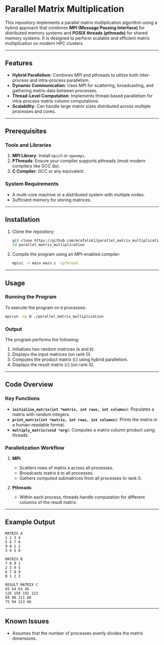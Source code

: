 # Parallel Matrix Multiplication

This repository implements a parallel matrix multiplication algorithm using a hybrid approach that combines **MPI (Message Passing Interface)** for distributed memory systems and **POSIX threads (pthreads)** for shared memory systems. It is designed to perform scalable and efficient matrix multiplication on modern HPC clusters.

---

## Features

- **Hybrid Parallelism**: Combines MPI and pthreads to utilize both inter-process and intra-process parallelism.
- **Dynamic Communication**: Uses MPI for scattering, broadcasting, and gathering matrix data between processes.
- **Thread-Level Computation**: Implements thread-based parallelism for intra-process matrix column computations.
- **Scalability**: Can handle large matrix sizes distributed across multiple processes and cores.

---

## Prerequisites

### Tools and Libraries
1. **MPI Library**: Install `mpich` or `openmpi`.
2. **PThreads**: Ensure your compiler supports pthreads (most modern compilers like GCC do).
3. **C Compiler**: GCC or any equivalent.

### System Requirements
- A multi-core machine or a distributed system with multiple nodes.
- Sufficient memory for storing matrices.

---

## Installation

1. Clone the repository:
   ```bash
   git clone https://github.com/mrafalsk1/parallel_matrix_multiplication.git
   cd parallel_matrix_multiplication
   ```
2. Compile the program using an MPI-enabled compiler:
   ```bash
   mpicc -o main main.c -lpthread
   ```

---

## Usage

### Running the Program
To execute the program on `N` processes:
```bash
mpirun -np N ./parallel_matrix_multiplication
```

### Output
The program performs the following:
1. Initializes two random matrices (`A` and `B`).
2. Displays the input matrices (on rank 0).
3. Computes the product matrix (`C`) using hybrid parallelism.
4. Displays the result matrix (`C`) (on rank 0).

---

## Code Overview

### Key Functions
- **`initialize_matrix(int *matrix, int rows, int columns)`**: Populates a matrix with random integers.
- **`print_matrix(int *matrix, int rows, int columns)`**: Prints the matrix in a human-readable format.
- **`multiply_matrix(void *arg)`**: Computes a matrix column product using threads.

### Parallelization Workflow
1. **MPI**:
   - Scatters rows of matrix `A` across all processes.
   - Broadcasts matrix `B` to all processes.
   - Gathers computed submatrices from all processes to rank 0.

2. **Pthreads**:
   - Within each process, threads handle computation for different columns of the result matrix.

---

## Example Output
```
MATRIX A
1 2 3 4
5 6 7 8
9 0 1 2
3 4 5 6

MATRIX B
7 8 9 1
2 3 4 5
6 7 8 9
0 1 2 3

RESULT MATRIX C
45 54 63 45
125 158 191 123
69 90 111 66
75 94 113 66
```

---

## Known Issues
- Assumes that the number of processes evenly divides the matrix dimensions.
